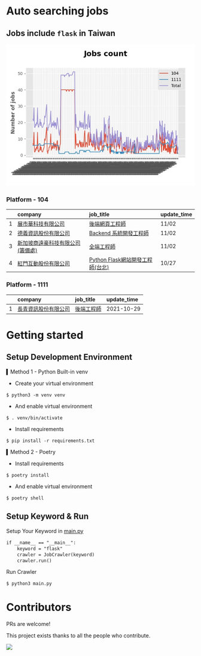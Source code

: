 # Auto searching jobs

## Jobs include `flask` in Taiwan 

 ![image](./doc/plot_img.jpg)


### Platform - 104


|    | company                                                                                | job_title                                                                                | update_time   |
|---:|:---------------------------------------------------------------------------------------|:-----------------------------------------------------------------------------------------|:--------------|
|  1 | [展市華科技有限公司](https://www.104.com.tw/company/1a2x6blbgu?jobsource=jolist_c_date)         | [後端網頁工程師](https://www.104.com.tw/job/71amu?jobsource=jolist_c_date)                      | 11/02         |
|  2 | [德義資訊股份有限公司](https://www.104.com.tw/company/oe84aqo?jobsource=jolist_c_date)           | [Backend 系統開發工程師](https://www.104.com.tw/job/7awmz?jobsource=jolist_c_date)              | 11/02         |
|  3 | [新加坡商遠豪科技有限公司(籌備處)](https://www.104.com.tw/company/1a2x6blrab?jobsource=jolist_c_date) | [全端工程師](https://www.104.com.tw/job/7e64n?jobsource=jolist_c_date)                        | 11/02         |
|  4 | [紅門互動股份有限公司](https://www.104.com.tw/company/oh4m67k?jobsource=jolist_a_relevance)      | [Python Flask網站開發工程師(台北)](https://www.104.com.tw/job/6xtfl?jobsource=jolist_a_relevance) | 10/27         |

### Platform - 1111


|    | company                                              | job_title                                      | update_time   |
|---:|:-----------------------------------------------------|:-----------------------------------------------|:--------------|
|  1 | [長青資訊股份有限公司](https://www.1111.com.tw/corp/71694811/) | [後端工程師](https://www.1111.com.tw/job/85012186/) | 2021-10-29    |



# Getting started
## Setup Development Environment
▍Method 1 - Python Built-in venv

- Create your virtual environment
```
$ python3 -m venv venv
```
- And enable virtual environment
```
$ . venv/bin/activate
```
- Install requirements
```
$ pip install -r requirements.txt 
```

▍Method 2 - Poetry
- Install requirements
```
$ poetry install
```
- And enable virtual environment
```
$ poetry shell
```

## Setup Keyword & Run

Setup Your Keyword in [main.py](./main.py#L88)
```
if __name__ == "__main__":
    keyword = "flask"
    crawler = JobCrawler(keyword)
    crawler.run()
```

Run Crawler
```
$ python3 main.py
```

# Contributors
PRs are welcome!

This project exists thanks to all the people who contribute.

<a href="https://github.com/hsuanchi/auto-search-flask-job/graphs/contributors">
  <img src="https://contrib.rocks/image?repo=hsuanchi/auto-search-flask-job"/>
</a>
